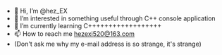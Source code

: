 - 👋 Hi, I’m @hez_EX
- 👀 I’m interested in something useful through C++ console application
- 🌱 I’m currently learning C++++++++++++++++++
- 📫 How to reach me hezexi520@163.com
- (Don't ask me why my e-mail address is so strange, it's strange)

<!---
hezex/hezex is a ✨ special ✨ repository because its `README.md` (this file) appears on your GitHub profile.
You can click the Preview link to take a look at your changes.
--->
